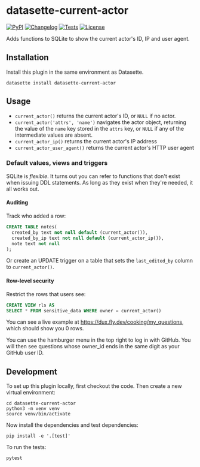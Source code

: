 # datasette-current-actor

[![PyPI](https://img.shields.io/pypi/v/datasette-current-actor.svg)](https://pypi.org/project/datasette-current-actor/)
[![Changelog](https://img.shields.io/github/v/release/cldellow/datasette-current-actor?include_prereleases&label=changelog)](https://github.com/cldellow/datasette-current-actor/releases)
[![Tests](https://github.com/cldellow/datasette-current-actor/workflows/Test/badge.svg)](https://github.com/cldellow/datasette-current-actor/actions?query=workflow%3ATest)
[![License](https://img.shields.io/badge/license-Apache%202.0-blue.svg)](https://github.com/cldellow/datasette-current-actor/blob/main/LICENSE)

Adds functions to SQLite to show the current actor's ID, IP and user agent.

## Installation

Install this plugin in the same environment as Datasette.

    datasette install datasette-current-actor

## Usage

- `current_actor()` returns the current actor's ID, or `NULL` if no actor.
- `current_actor('attrs', 'name')` navigates the actor object, returning
   the value of the `name` key stored in the `attrs` key, or `NULL` if any
   of the intermediate values are absent.
- `current_actor_ip()` returns the current actor's IP address
- `current_actor_user_agent()` returns the current actor's HTTP user agent

### Default values, views and triggers

SQLite is _flexible_. It turns out you can refer to functions that don't exist
when issuing DDL statements. As long as they exist when they're needed, it all
works out.

#### Auditing

Track who added a row:

```sql
CREATE TABLE notes(
  created_by text not null default (current_actor()),
  created_by_ip text not null default (current_actor_ip()),
  note text not null
);
```

Or create an UPDATE trigger on a table that sets the `last_edited_by` column to
`current_actor()`.

#### Row-level security

Restrict the rows that users see:

```sql
CREATE VIEW rls AS
SELECT * FROM sensitive_data WHERE owner = current_actor()
```

You can see a live example at https://dux.fly.dev/cooking/my_questions, which should show you 0 rows.

You can use the hamburger menu in the top right to log in with GitHub. You will then see questions whose owner_id ends
in the same digit as your GitHub user ID.


## Development

To set up this plugin locally, first checkout the code. Then create a new virtual environment:

    cd datasette-current-actor
    python3 -m venv venv
    source venv/bin/activate

Now install the dependencies and test dependencies:

    pip install -e '.[test]'

To run the tests:

    pytest
